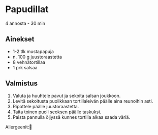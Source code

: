 # Papudillat
4 annosta - 30 min


## Ainekset
- 1-2 tlk mustapapuja
- n. 100 g juustoraastetta
- 8 vehnätortillaa
- 1 prk salsaa


## Valmistus
1. Valuta ja huuhtele pavut ja sekoita salsan joukkoon.
2. Levitä sekoitusta puolikkaan tortillaleivän päälle aina reunoihin asti.
3. Ripottele päälle juustoraastetta.
4. Taita toinen puoli seoksen päälle taskuksi.
5. Paista pannulla öljyssä kunnes tortilla alkaa saada väriä.

Allergeenit:🥛
